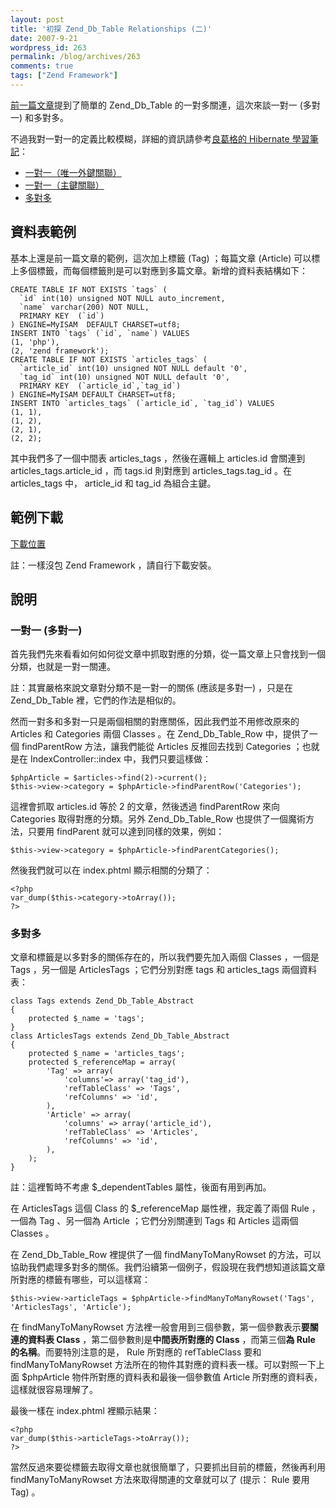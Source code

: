 ```yaml
---
layout: post
title: '初探 Zend_Db_Table Relationships (二)'
date: 2007-9-21
wordpress_id: 263
permalink: /blog/archives/263
comments: true
tags: ["Zend Framework"]
---
```


[前一篇文章](http://www.jaceju.net/blog/archives/261)提到了簡單的 Zend_Db_Table 的一對多關連，這次來談一對一 (多對一) 和多對多。

不過我對一對一的定義比較模糊，詳細的資訊請參考[良葛格的 Hibernate 學習筆記](http://caterpillar.onlyfun.net/Gossip/HibernateGossip/HibernateGossip.html)：

* [一對一（唯一外鍵關聯）](http://caterpillar.onlyfun.net/Gossip/HibernateGossip/OneToOneUniqueFK.html)
* [一對一（主鍵關聯）](http://caterpillar.onlyfun.net/Gossip/HibernateGossip/OneToOnePK.html)
* [多對多](http://caterpillar.onlyfun.net/Gossip/HibernateGossip/ManyToMany.html)


<!--more-->

## 資料表範例

基本上還是前一篇文章的範例，這次加上標籤 (Tag) ；每篇文章 (Article) 可以標上多個標籤，而每個標籤則是可以對應到多篇文章。新增的資料表結構如下： 

```
CREATE TABLE IF NOT EXISTS `tags` (
  `id` int(10) unsigned NOT NULL auto_increment,
  `name` varchar(200) NOT NULL,
  PRIMARY KEY  (`id`)
) ENGINE=MyISAM  DEFAULT CHARSET=utf8;
INSERT INTO `tags` (`id`, `name`) VALUES
(1, 'php'),
(2, 'zend framework');
CREATE TABLE IF NOT EXISTS `articles_tags` (
  `article_id` int(10) unsigned NOT NULL default '0',
  `tag_id` int(10) unsigned NOT NULL default '0',
  PRIMARY KEY  (`article_id`,`tag_id`)
) ENGINE=MyISAM DEFAULT CHARSET=utf8;
INSERT INTO `articles_tags` (`article_id`, `tag_id`) VALUES
(1, 1),
(1, 2),
(2, 1),
(2, 2);

```

其中我們多了一個中間表 articles_tags ，然後在邏輯上 articles.id 會關連到 articles_tags.article_id ，而 tags.id 則對應到  articles_tags.tag_id 。在 articles_tags 中， article_id 和 tag_id 為組合主鍵。

## 範例下載 

[下載位置](/resources/zf_table/example2.zip)

註：一樣沒包 Zend Framework ，請自行下載安裝。 

## 說明

### 一對一 (多對一) 

首先我們先來看看如何如何從文章中抓取對應的分類，從一篇文章上只會找到一個分類，也就是一對一關連。

註：其實嚴格來說文章對分類不是一對一的關係 (應該是多對一) ，只是在 Zend_Db_Table 裡，它們的作法是相似的。

然而一對多和多對一只是兩個相關的對應關係，因此我們並不用修改原來的 Articles 和 Categories 兩個 Classes 。在 Zend_Db_Table_Row 中，提供了一個 findParentRow 方法，讓我們能從 Articles 反推回去找到 Categories ；也就是在 IndexController::index 中，我們只要這樣做：

```
$phpArticle = $articles->find(2)->current();
$this->view->category = $phpArticle->findParentRow('Categories');

```

這裡會抓取 articles.id 等於 2 的文章，然後透過 findParentRow 來向 Categories 取得對應的分類。另外 Zend_Db_Table_Row 也提供了一個魔術方法，只要用 findParent<ParentClass> 就可以達到同樣的效果，例如：

```
$this->view->category = $phpArticle->findParentCategories();

```

然後我們就可以在 index.phtml 顯示相關的分類了：

```
<?php
var_dump($this->category->toArray());
?>

```

### 多對多 

文章和標籤是以多對多的關係存在的，所以我們要先加入兩個 Classes ，一個是 Tags ，另一個是 ArticlesTags ；它們分別對應 tags 和 articles_tags 兩個資料表：

```
class Tags extends Zend_Db_Table_Abstract
{
    protected $_name = 'tags';
}
class ArticlesTags extends Zend_Db_Table_Abstract
{
    protected $_name = 'articles_tags';
    protected $_referenceMap = array(
        'Tag' => array(
            'columns'=> array('tag_id'),
            'refTableClass' => 'Tags',
            'refColumns' => 'id',
        ),
        'Article' => array(
            'columns' => array('article_id'),
            'refTableClass' => 'Articles',
            'refColumns' => 'id',
        ),
    );
}

```

註：這裡暫時不考慮 $_dependentTables 屬性，後面有用到再加。 

在 ArticlesTags 這個 Class 的 $_referenceMap 屬性裡，我定義了兩個 Rule ，一個為 Tag 、另一個為 Article ；它們分別關連到 Tags 和 Articles 這兩個 Classes 。

在 Zend_Db_Table_Row 裡提供了一個 findManyToManyRowset 的方法，可以協助我們處理多對多的關係。我們沿續第一個例子，假設現在我們想知道該篇文章所對應的標籤有哪些，可以這樣寫：

```
$this->view->articleTags = $phpArticle->findManyToManyRowset('Tags', 'ArticlesTags', 'Article');

```

在 findManyToManyRowset 方法裡一般會用到三個參數，第一個參數表示<strong>要關連的資料表 Class</strong> ，第二個參數則是<strong>中間表所對應的 Class</strong> ，而第三個<strong>為 Rule 的名稱</strong>。而要特別注意的是， Rule 所對應的 refTableClass 要和 findManyToManyRowset 方法所在的物件其對應的資料表一樣。可以對照一下上面 $phpArticle 物件所對應的資料表和最後一個參數值 Article 所對應的資料表，這樣就很容易理解了。

最後一樣在 index.phtml 裡顯示結果： 

```
<?php
var_dump($this->articleTags->toArray());
?>

```

當然反過來要從標籤去取得文章也就很簡單了，只要抓出目前的標籤，然後再利用 findManyToManyRowset 方法來取得關連的文章就可以了 (提示： Rule 要用 Tag) 。 
